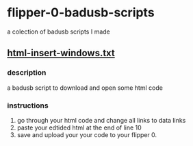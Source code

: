 # flipper-0-badusb-scripts
a colection of badusb scripts I made

## [html-insert-windows.txt](https://github.com/funky-oops/flipper-0-badusb-scripts/blob/main/html-insert-windows.txt)
### description
a badusb script to download and open some html code
### instructions
1. go through your html code and change all links to data links
2. paste your edtided html at the end of line 10
3. save and upload your your code to your flipper 0.
